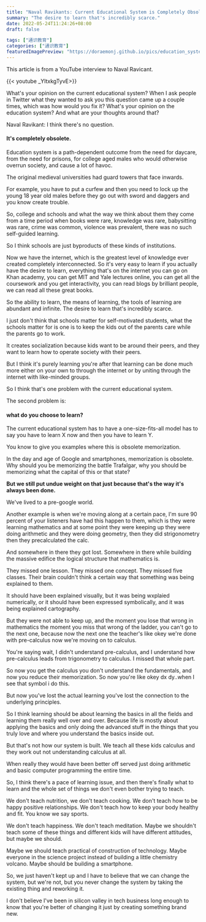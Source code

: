 ```yaml
---
title: "Naval Ravikants: Current Educational System is Completely Obsolete"
summary: "The desire to learn that's incredibly scarce."
date: 2022-05-24T11:24:26+08:00
draft: false

tags: ["通识教育"]
categories: ["通识教育"]
featuredImagePreview: "https://doraemonj.github.io/pics/education_system.jpg"
---
```


This article is from a YouTube interview to Naval Ravicant.

{{< youtube  _YltxkgTyvE>}}

What's your opinion on the current educational system? When I ask people in Twitter what they wanted to ask you this question came up a couple times, which was how would you fix it? What's your opinion on the education system? And what are your thoughts around that? 

Naval Ravikant: I think there's no question. 

#### It's completely obsolete.

Education system is a path-dependent outcome from the need for daycare, from the need for prisons, for college aged males who would otherwise overrun society, and cause a lot of havoc.

The original medieval universities had guard towers that face inwards. 

For example, you have to put a curfew and then you need to lock up the young 18 year old males before they go out with sword and daggers and you know create trouble.

So, college and schools and what the way we think about them they come from a time period when books were rare, knowledge was rare, babysitting was rare, crime was common, violence was prevalent, there was no such self-guided learning.

So I think schools are just byproducts of these kinds of institutions.

Now we have the internet, which is the greatest level of knowledge ever created completely interconnected. So it's very easy to learn if you actually have the desire to learn,  everything that's on the internet you can go on Khan academy, you can get MIT and Yale lectures online, you can get all the coursework and you get interactivity, you can read blogs by brilliant people, we can read all these great books. 

So the ability to learn, the means of learning, the tools of learning are abundant and infinite. The desire to learn that's incredibly scarce.

I just don't think that schools matter for self-motivated students, what  the schools matter for is one is to keep the kids out of the parents care while the parents go to work.

It creates socialization because kids want to be around their peers, and they want to learn how to operate society with their peers. 

But I think it's purely learning you're after that learning can be done much more either on your own to through the internet or by uniting through the internet with like-minded groups.

So I think that's one problem with the current educational system. 

The second problem is:

#### what do you choose to learn? 

The current educational system has to have a one-size-fits-all model has to say you have to learn X now and then you have to learn Y.

You know to give you examples where this is obsolete memorization.

In the day and age of Google and smartphones, memorization is obsolete. Why should you be memorizing the battle Trafalgar, why you should be memorizing what the capital of this or that state? 

**But we still put undue weight on that just because that's the way it's always been done.**

We've lived to a pre-google world. 

Another example is when we're moving along at a certain pace, I'm sure 90 percent of your listeners have had this happen to them, which is they were learning mathematics and at some point they were keeping up they were doing arithmetic and they were doing geometry, then they did strigonometry then they precalculated the calc.

And somewhere in there they got lost. Somewhere in there while building the massive edifice the logical structure that mathematics is. 

They missed one lesson. They missed one concept. They missed five classes. Their brain couldn't think a certain way that something was being explained to them. 

It should have been explained visually, but it was being wxplaied numerically, or it should have been expressed symbolically, and it was being explained cartography. 

But they were not able to keep up, and the moment you lose that wrong in mathematics the moment you miss that wrong of the ladder, you can't go to the next one, because now the next one the teacher's like okey we're done with pre-calculus now we're moving on to calculus.

You're saying wait, I didn't understand pre-calculus, and I understand how pre-calculus leads from trigonometry to calculus. I missed that whole part.

So now you get the calculus you don't understand the fundamentals, and now you reduce their memorization. So now you're like okey dx dy..when I see that symbol i do this.

But now you've lost the actual learning you've lost the connection to the underlying principles.

So I think learning should be about learning the basics in all the fields and learning them really well over and over. Because life is mostly about applying the basics and only doing the advanced stuff in the things that you truly love and where you understand the basics inside out. 

But that's not how our system is built. We teach all these kids calculus and they work out not  understanding calculus at all. 

When really they would have been better off served just doing arithmetic and basic computer programming the entire time. 

So, I think there's a pace of learning issue, and then there's finally what to learn and the whole set of things we don't even bother trying to teach. 

We don't teach nutrition, we don't teach cooking. We don't teach how to be happy positive relationships. We don't teach how to keep your body healthy and fit. You know we say sports.

We don't teach happiness. We don't teach meditation. Maybe we shouldn't teach some of these things and different kids will have different attitudes, but maybe we should.

Maybe we should teach practical of construction of technology. Maybe everyone in the science project instead of building a little chemistry volcano. Maybe should be building a smartphone. 

So, we just haven't kept up and I have to believe that we can change the system, but we're not, but you never change the system by taking the existing thing and reworking it. 

I don't believe I've been in silicon valley in tech business long enough to know that you're better of changing it just by creating something brand new.

